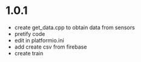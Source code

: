 # 1.0.1

- create get_data.cpp to obtain data from sensors
- pretify code
- edit in platformio.ini
- add create csv from firebase
- create train